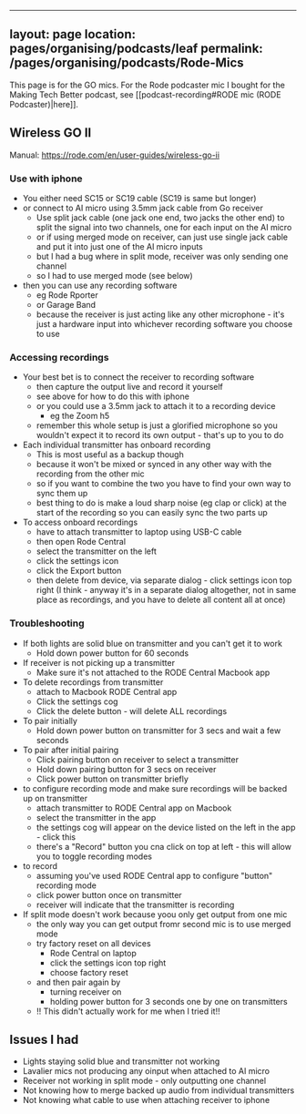 
---
layout: page
location: pages/organising/podcasts/leaf
permalink: /pages/organising/podcasts/Rode-Mics
---

This page is for the GO mics. For the Rode podcaster mic I bought for the Making Tech Better podcast, see [[podcast-recording#RODE mic (RODE Podcaster)|here]].
## Wireless GO II

Manual: https://rode.com/en/user-guides/wireless-go-ii

### Use with iphone 

- You either need SC15 or SC19 cable (SC19 is same but longer)
- or connect to AI micro using 3.5mm jack cable from Go receiver 
    - Use split jack cable (one jack one end, two jacks the other end) to split the signal into two channels, one for each input on the AI micro
    - or if using merged mode on receiver, can just use single jack cable and put it into just one of the AI micro inputs
    - but I had a bug where in split mode, receiver was only sending one channel
    - so I had to use merged mode (see below)
- then you can use any recording software
    - eg Rode Rporter
    - or Garage Band
    - because the receiver is just acting like any other microphone - it's just a hardware input into whichever recording software you choose to use

### Accessing recordings

- Your best bet is to connect the receiver to recording software
    - then capture the output live and record it yourself
    - see above for how to do this with iphone
    - or you could use a 3.5mm jack to attach it to a recording device
        - eg the Zoom h5
    - remember this whole setup is just a glorified microphone so you wouldn't expect it to record its own output - that's up to you to do
- Each individual transmitter has onboard recording
    - This is most useful as a backup though
    - because it won't be mixed or synced in any other way with the recording from the other mic
    - so if you want to combine the two you have to find your own way to sync them up
    - best thing to do is make a loud sharp noise (eg clap or click) at the start of the recording so you can easily sync the two parts up
- To access onboard recordings
    - have to attach transmitter to laptop using USB-C cable
    - then open Rode Central
    - select the transmitter on the left
    - click the settings icon
    - click the Export button
    - then delete from device, via separate dialog - click settings icon top right (I think - anyway it's in a separate dialog altogether, not in same place as recordings, and you have to delete all content all at once)

### Troubleshooting

- If both lights are solid blue on transmitter and you can't get it to work
    - Hold down power button for 60 seconds
- If receiver is not picking up a transmitter
    - Make sure it's not attached to the RODE Central Macbook app
- To delete recordings from transmitter
    - attach to Macbook RODE Central app
    - Click the settings cog
    - Click the delete button - will delete ALL recordings
- To pair initially
    - Hold down power button on transmitter for 3 secs and wait a few seconds
- To pair after initial pairing
    - Click pairing button on receiver to select a transmitter
    - Hold down pairing button for 3 secs on receiver
    - Click power button on transmitter briefly
- to configure recording mode and make sure recordings will be backed up on transmitter
    - attach transmitter to RODE Central app on Macbook
    - select the transmitter in the app
    - the settings cog will appear on the device listed on the left in the app - click this
    - there's a "Record" button you cna click on top at left - this will allow you to toggle recording modes
- to record
    - assuming you've used RODE Central app to configure "button" recording mode
    - click power button once on transmitter
    - receiver will indicate that the transmitter is recording
- If split mode doesn't work because yoou only get output from one mic
    - the only way you can get output fromr second mic is to use merged mode
    - try factory reset on all devices 
        - Rode Central on laptop
        - click the settings icon top right
        - choose factory reset
    - and then pair again by 
        - turning receiver on
        - holding power button for 3 seconds one by one on transmitters
    - !! This didn't actually work for me when I tried it!!

## Issues I had

- Lights staying solid blue and transmitter not working
- Lavalier mics not producing any oinput when attached to AI micro
- Receiver not working in split mode - only outputting one channel
- Not knowing how to merge backed up audio from individual transmitters
- Not knowing what cable to use when attaching receiver to iphone


